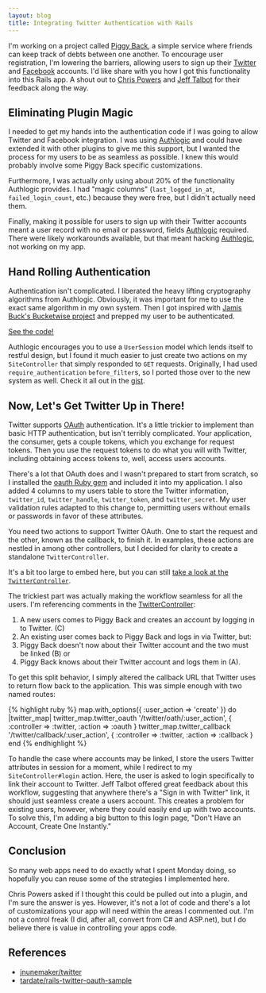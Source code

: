```yaml
---
layout: blog
title: Integrating Twitter Authentication with Rails
---
```

I'm working on a project called [Piggy Back][1], a simple service where friends can keep track of debts between one another. To encourage user registration, I'm lowering the barriers, allowing users to sign up their [Twitter][3] and [Facebook][4] accounts. I'd like share with you how I got this functionality into this Rails app. A shout out to [Chris Powers](http://twitter.com/chrisjpowers) and [Jeff Talbot](http://twitter.com/nevernormal1) for their feedback along the way.

## Eliminating Plugin Magic

I needed to get my hands into the authentication code if I was going to allow Twitter and Facebook integration. I was using [Authlogic][5] and could have extended it with other plugins to give me this support, but I wanted the process for my users to be as seamless as possible. I knew this would probably involve some Piggy Back specific customizations.

Furthermore, I was actually only using about 20% of the functionality Authlogic provides. I had "magic columns" (<code>last_logged_in_at</code>, <code>failed_login_count</code>, etc.) because they were free, but I didn't actually need them.

Finally, making it possible for users to sign up with their Twitter accounts meant a user record with no email or password, fields [Authlogic][5] required. There were likely workarounds available, but that meant hacking [Authlogic][5], not working on my app.

## Hand Rolling Authentication

Authentication isn't complicated. I liberated the heavy lifting cryptography algorithms from Authlogic. Obviously, it was important for me to use the exact same algorithm in my own system. Then I got inspired with [Jamis Buck's Bucketwise project](http://github.com/jamis/bucketwise/) and prepped my user to be authenticated.

[See the code!][6]

Authlogic encourages you to use a <code>UserSession</code> model which lends itself to restful design, but I found it much easier to just create two actions on my <code>SiteController</code> that simply responded to <code>GET</code> requests. Originally, I had used <code>require_authentication</code> <code>before_filter</code>s, so I ported those over to the new system as well. Check it all out in the [gist][6].

## Now, Let's Get Twitter Up in There!

Twitter supports [OAuth](http://oauth.net) authentication. It's a little trickier to implement than basic HTTP authentication, but isn't terribly complicated. Your application, the consumer, gets a couple tokens, which you exchange for request tokens. Then you use the request tokens to do what you will with Twitter, including obtaining access tokens to, well, access users accounts.

There's a lot that OAuth does and I wasn't prepared to start from scratch, so I installed the [oauth Ruby gem](http://oauth.rubyforge.org/) and included it into my application. I also added 4 columns to my users table to store the Twitter information, <code>twitter_id</code>, <code>twitter_handle</code>, <code>twitter_token</code>, and <code>twitter_secret</code>. My user validation rules adapted to this change to, permitting users without emails or passwords in favor of these attributes.

You need two actions to support Twitter OAuth. One to start the request and the other, known as the callback, to finish it. In examples, these actions are nestled in among other controllers, but I decided for clarity to create a standalone <code>TwitterController</code>.

It's a bit too large to embed here, but you can still [take a look at the <code>TwitterController</code>][2].

The trickiest part was actually making the workflow seamless for all the users. I'm referencing comments in the [TwitterController][2]:
1. A new users comes to Piggy Back and creates an account by logging in to Twitter. (C)
2. An existing user comes back to Piggy Back and logs in via Twitter, but:
  1. Piggy Back doesn't now about their Twitter account and the two must be linked (B) or
  2. Piggy Back knows about their Twitter account and logs them in (A).

To get this split behavior, I simply altered the callback URL that Twitter uses to return flow back to the application. This was simple enough with two named routes:

{% highlight ruby %}
map.with_options({ :user_action => 'create' }) do |twitter_map|
  twitter_map.twitter_oauth '/twitter/oath/:user_action', { :controller => :twitter, :action => :oauth }
  twitter_map.twitter_callback '/twitter/callback/:user_action', { :controller => :twitter, :action => :callback }
end
{% endhighlight %}

To handle the case where accounts may be linked, I store the users Twitter attributes in session for a moment, while I redirect to my <code>SiteController#login</code> action. Here, the user is asked to login specifically to link their account to Twitter. Jeff Talbot offered great feedback about this workflow, suggesting that anywhere there's a "Sign in with Twitter" link, it should just seamless create a users account. This creates a problem for existing users, however, where they could easily end up with two accounts. To solve this, I'm adding a big button to this login page, "Don't Have an Account, Create One Instantly."

## Conclusion

So many web apps need to do exactly what I spent Monday doing, so hopefully you can reuse some of the strategies I implemented here.

Chris Powers asked if I thought this could be pulled out into a plugin, and I'm sure the answer is yes. However, it's not a lot of code and there's a lot of customizations your app will need within the areas I commented out. I'm not a control freak (I did, after all, convert from C# and ASP.net), but I do believe there is value in controlling your apps code.

## References
* [jnunemaker/twitter](http://github.com/jnunemaker/twitter/)
* [tardate/rails-twitter-oauth-sample](http://github.com/tardate/rails-twitter-oauth-sample/)

[1]: http://piggyback.it/ "Piggy Back"
[2]: http://gist.github.com/276329#file_twitter_controller.rb "GitHub Gist: TwitterController"
[3]: http://twitter.com "Twitter"
[4]: http://facebook.com "Facebook"
[5]: http://github.com/binarylogic/authlogic/ "GitHub: binarylogic/authlogic"
[6]: http://gist.github.com/276329 "GitHub Gist: Hand Rolled Authentication"